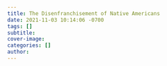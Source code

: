 ```yaml
---
title: The Disenfranchisement of Native Americans
date: 2021-11-03 10:14:06 -0700
tags: []
subtitle: 
cover-image: 
categories: []
author:
---
```

